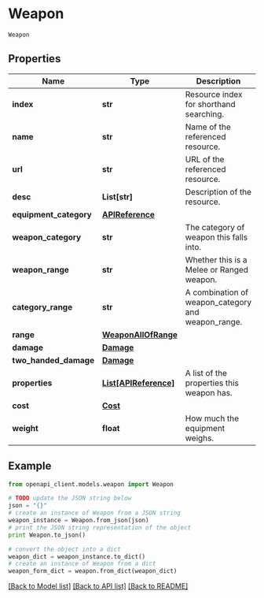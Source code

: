 # Weapon

`Weapon` 

## Properties
Name | Type | Description | Notes
------------ | ------------- | ------------- | -------------
**index** | **str** | Resource index for shorthand searching. | [optional] 
**name** | **str** | Name of the referenced resource. | [optional] 
**url** | **str** | URL of the referenced resource. | [optional] 
**desc** | **List[str]** | Description of the resource. | [optional] 
**equipment_category** | [**APIReference**](APIReference.md) |  | [optional] 
**weapon_category** | **str** | The category of weapon this falls into. | [optional] 
**weapon_range** | **str** | Whether this is a Melee or Ranged weapon. | [optional] 
**category_range** | **str** | A combination of weapon_category and weapon_range. | [optional] 
**range** | [**WeaponAllOfRange**](WeaponAllOfRange.md) |  | [optional] 
**damage** | [**Damage**](Damage.md) |  | [optional] 
**two_handed_damage** | [**Damage**](Damage.md) |  | [optional] 
**properties** | [**List[APIReference]**](APIReference.md) | A list of the properties this weapon has. | [optional] 
**cost** | [**Cost**](Cost.md) |  | [optional] 
**weight** | **float** | How much the equipment weighs. | [optional] 

## Example

```python
from openapi_client.models.weapon import Weapon

# TODO update the JSON string below
json = "{}"
# create an instance of Weapon from a JSON string
weapon_instance = Weapon.from_json(json)
# print the JSON string representation of the object
print Weapon.to_json()

# convert the object into a dict
weapon_dict = weapon_instance.to_dict()
# create an instance of Weapon from a dict
weapon_form_dict = weapon.from_dict(weapon_dict)
```
[[Back to Model list]](../README.md#documentation-for-models) [[Back to API list]](../README.md#documentation-for-api-endpoints) [[Back to README]](../README.md)


